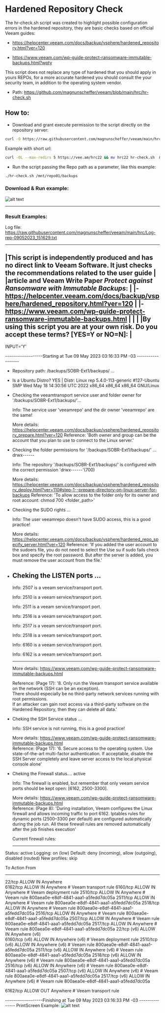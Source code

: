 
# Hardened Repository Check

The hr-check.sh script was created to highlight possible configuration errors in the hardened repository, they are basic checks based on official Veeam guides:

- https://helpcenter.veeam.com/docs/backup/vsphere/hardened_repository.html?ver=120

- https://www.veeam.com/wp-guide-protect-ransomware-immutable-backups.html?wpty

This script does not replace any type of hardened that you should apply in yours REPOs, for a more accurate hardened you should consult the your security team, in addition to the operating system vendor.

- Path: https://github.com/magnunscheffer/veeam/blob/main/hrc/hr-check.sh

## How to:
- Download and grant execute permission to the script directly on the repository server:

```bash
curl -O https://raw.githubusercontent.com/magnunscheffer/veeam/main/hrc/hr-check.sh && chmod +x hr-check.sh
```
Example with short url:
```bash
curl -OL --max-redirs 5 https://vee.am/hrc22 && mv hrc22 hr-check.sh  && chmod +x hr-check.sh
```

- Run the script passing the Repo path as a parameter, like this example:
 
```bash
./hr-check.sh /mnt/repo01/backups
```


### Download & Run example:
![alt text](https://github.com/magnunscheffer/veeam/blob/main/hrc/download-example.png?raw=true)


-----------------------------------------------------------------

### Result Examples:
Log file: https://raw.githubusercontent.com/magnunscheffer/veeam/main/hrc/Log-rep-09052023_151629.txt

-----------------------------------------------------------------------------------------------------------------------------------------------
|This script is independently produced and has no direct link to Veeam Software. It just checks the recommendations related to the user guide |
|article and Veeam Write Paper *Protect against Ransomware with Immutable Backups*:                                                           |
|- https://helpcenter.veeam.com/docs/backup/vsphere/hardened_repository.html?ver=120                                                          |
|- https://www.veeam.com/wp-guide-protect-ransomware-immutable-backups.html                                                                   |
|                                                                                                                                             |
|By using this script you are at your own risk. Do you accept these terms? [YES=Y or NO=N]:                                                   |
-----------------------------------------------------------------------------------------------------------------------------------------------
INPUT='Y'

-------------------Starting at Tue 09 May 2023 03:16:33 PM -03 ------------------

- Repository path: /backups/SOBR-Ext1/backups/ ...

- Is a Ubuntu Distro?
   YES | Distr: Linux rep 5.4.0-113-generic #127-Ubuntu SMP Wed May 18 14:30:56 UTC 2022 x86_64 x86_64 x86_64 GNU/Linux

- Checking the veeamtransport service user and folder owner for '/backups/SOBR-Ext1/backups/'...

    Info: The service user 'veeamrepo' and the dir owner 'veeamrepo' are the same!

    More details:
    https://helpcenter.veeam.com/docs/backup/vsphere/hardened_repository_prepare.html?ver=120
    Reference: 'Both owner and group can be the account that you plan to use to connect to the Linux server.'

- Checking the folder permissions for '/backups/SOBR-Ext1/backups/' ...
drwx------

    Info: The repository '/backups/SOBR-Ext1/backups/' is configured with the correct permission 'drwx------'(700)

    More details:
    https://helpcenter.veeam.com/docs/backup/vsphere/hardened_repository_deploy.html?ver=110#step-1--prepare-directory-on-linux-server-for-backups
    Reference: 'To allow access to the folder only for its owner and root account: chmod 700 <folder_path>'

- Checking the SUDO rights ...

    Info: The user veeamrepo doesn't have SUDO access, this is a good practice!

    More details:
    https://helpcenter.veeam.com/docs/backup/vsphere/hardened_repo_specify_server.html?ver=120
    Reference: 'If you added the user account to the sudoers file, you do not need to select the Use su if sudo fails check box and specify the root password. But after the server is added, you must remove the user account from the file.'

- Cheking the LISTEN ports ...
    --------------------------------------------------------------------------------

    Info: 2507 is a veeam service/transport port.

    Info: 2510 is a veeam service/transport port.

    Info: 2511 is a veeam service/transport port.

    Info: 2516 is a veeam service/transport port.

    Info: 2517 is a veeam service/transport port.

    Info: 2518 is a veeam service/transport port.

    Info: 6160 is a veeam service/transport port.

    Info: 6162 is a veeam service/transport port.

    --------------------------------------------------------------------------------

    More details:
    https://www.veeam.com/wp-guide-protect-ransomware-immutable-backups.html

    Reference: (Page 17): '8. Only run the Veeam transport service available on the network (SSH can be an exception).           
    There should especially be no third-party network services running with root permissions.                                   
    If an attacker can gain root access via a third-party software on the Hardened Repository, then they can delete all data.'

- Cheking the SSH Service status ...

    Info: SSH service is not running, this is a good practice!

    More details:
    https://www.veeam.com/wp-guide-protect-ransomware-immutable-backups.html                                                    
    Reference: (Page 17): '6. Secure access to the operating system. Use state-of-the-art multi-factor authentication. 
    If acceptable, disable the SSH Server completely and leave server access to the local physical console alone'

- Cheking the Firewall status.... active

   Info: The firewall is enabled, but remember that only veeam service ports should be kept open: [6162, 2500-3300].

   More details:
   https://www.veeam.com/wp-guide-protect-ransomware-immutable-backups.html                                                    
   Reference: (Page 8): 'During installation, Veeam configures the Linux firewall and allows incoming traffic to port 6162. 
   Iptables rules for dynamic ports (2500–3300 per default) are configured automatically during the job run. 
   All these firewall rules are removed automatically after the job finishes execution'


   Current firewall rules:

   --------------------------------------------------------------------------------

Status: active
Logging: on (low)
Default: deny (incoming), allow (outgoing), disabled (routed)
New profiles: skip

To                         Action      From
--                         ------      ----
22/tcp                     ALLOW IN    Anywhere                  
6162/tcp                   ALLOW IN    Anywhere                   # Veeam transport rule
6160/tcp                   ALLOW IN    Anywhere                   # Veeam deployment rule
2510/tcp                   ALLOW IN    Anywhere                   # Veeam rule 800aea0e-e8df-4841-aaa1-a5fedd7dc05a
2511/tcp                   ALLOW IN    Anywhere                   # Veeam rule 800aea0e-e8df-4841-aaa1-a5fedd7dc05a
2518/tcp                   ALLOW IN    Anywhere                   # Veeam rule 800aea0e-e8df-4841-aaa1-a5fedd7dc05a
2516/tcp                   ALLOW IN    Anywhere                   # Veeam rule 800aea0e-e8df-4841-aaa1-a5fedd7dc05a
2507/tcp                   ALLOW IN    Anywhere                   # Veeam rule 800aea0e-e8df-4841-aaa1-a5fedd7dc05a
2517/tcp                   ALLOW IN    Anywhere                   # Veeam rule 800aea0e-e8df-4841-aaa1-a5fedd7dc05a
22/tcp (v6)                ALLOW IN    Anywhere (v6)             
6160/tcp (v6)              ALLOW IN    Anywhere (v6)              # Veeam deployment rule
2510/tcp (v6)              ALLOW IN    Anywhere (v6)              # Veeam rule 800aea0e-e8df-4841-aaa1-a5fedd7dc05a
2511/tcp (v6)              ALLOW IN    Anywhere (v6)              # Veeam rule 800aea0e-e8df-4841-aaa1-a5fedd7dc05a
2518/tcp (v6)              ALLOW IN    Anywhere (v6)              # Veeam rule 800aea0e-e8df-4841-aaa1-a5fedd7dc05a
2516/tcp (v6)              ALLOW IN    Anywhere (v6)              # Veeam rule 800aea0e-e8df-4841-aaa1-a5fedd7dc05a
2507/tcp (v6)              ALLOW IN    Anywhere (v6)              # Veeam rule 800aea0e-e8df-4841-aaa1-a5fedd7dc05a
2517/tcp (v6)              ALLOW IN    Anywhere (v6)              # Veeam rule 800aea0e-e8df-4841-aaa1-a5fedd7dc05a

6162/tcp                   ALLOW OUT   Anywhere                   # Veeam transport rule

-------------------Finishing at Tue 09 May 2023 03:16:33 PM -03 ---------------
PrintScreen Example:
![alt text](https://github.com/magnunscheffer/veeam/blob/main/hrc/run-example1.png?raw=true)
